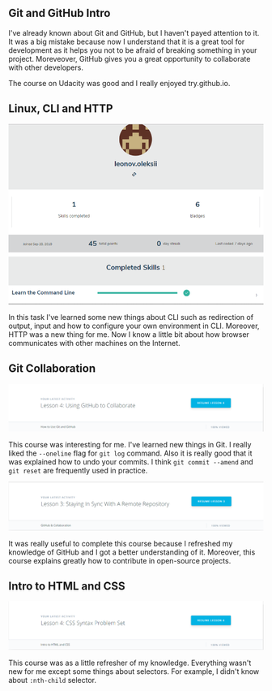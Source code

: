 ## Git and GitHub Intro 

I've already known about Git and GitHub, but I haven't payed attention to it. It was a big mistake because now I understand that it is a great tool for development as it helps you not to be afraid of breaking something in your project. Moreveover, GitHub gives you a great opportunity to collaborate with other developers.

The course on Udacity was good and I really enjoyed try.github.io.

## Linux, CLI and HTTP

![screenshot](task_linux_cli/Screenshot_1.png)

In this task I've learned some new things about CLI such as redirection of output, input and how to configure your own environment in CLI. Moreover, HTTP was a new thing for me. Now I know a little bit about how browser communicates with other machines on the Internet.

## Git Collaboration

![screenshot](task_git_collaboration/Screenshot_1.1.png)

This course was interesting for me. I've learned new things in Git. I really liked the `--oneline` flag for `git log` command. Also it is really good that it was explained how to undo your commits. I think `git commit --amend` and `git reset` are frequently used in practice.

![screenshot](task_git_collaboration/Screenshot_2.png)

It was really useful to complete this course because I refreshed my knowledge of GitHub and I got a better understanding of it. Moreover, this course explains greatly how to contribute in open-source projects.

## Intro to HTML and CSS

![screenshot](task_html_css_intro/Screenshot_1.png)

This course was as a little refresher of my knowledge. Everything wasn't new for me except some things about selectors. For example, I didn't know about `:nth-child` selector. 